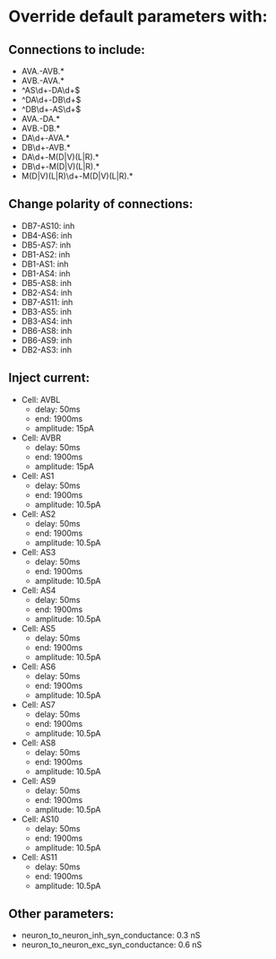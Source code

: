 # Override default parameters with:
## Connections to include:
- AVA.-AVB.*
- AVB.-AVA.*
- ^AS\d+-DA\d+$
- ^DA\d+-DB\d+$
- ^DB\d+-AS\d+$
- AVA.-DA.*
- AVB.-DB.*
- DA\d+-AVA.*
- DB\d+-AVB.*
- DA\d+-M(D|V)(L|R).*
- DB\d+-M(D|V)(L|R).*
- M(D|V)(L|R)\d+-M(D|V)(L|R).*

## Change polarity of connections:
- DB7-AS10: inh
- DB4-AS6: inh
- DB5-AS7: inh
- DB1-AS2: inh
- DB1-AS1: inh
- DB1-AS4: inh
- DB5-AS8: inh
- DB2-AS4: inh
- DB7-AS11: inh
- DB3-AS5: inh
- DB3-AS4: inh
- DB6-AS8: inh
- DB6-AS9: inh
- DB2-AS3: inh

## Inject current:
- Cell: AVBL
    - delay: 50ms
    - end: 1900ms
    - amplitude: 15pA
- Cell: AVBR
    - delay: 50ms
    - end: 1900ms
    - amplitude: 15pA
- Cell: AS1
    - delay: 50ms
    - end: 1900ms
    - amplitude: 10.5pA
- Cell: AS2
    - delay: 50ms
    - end: 1900ms
    - amplitude: 10.5pA
- Cell: AS3
    - delay: 50ms
    - end: 1900ms
    - amplitude: 10.5pA
- Cell: AS4
    - delay: 50ms
    - end: 1900ms
    - amplitude: 10.5pA
- Cell: AS5
    - delay: 50ms
    - end: 1900ms
    - amplitude: 10.5pA
- Cell: AS6
    - delay: 50ms
    - end: 1900ms
    - amplitude: 10.5pA
- Cell: AS7
    - delay: 50ms
    - end: 1900ms
    - amplitude: 10.5pA
- Cell: AS8
    - delay: 50ms
    - end: 1900ms
    - amplitude: 10.5pA
- Cell: AS9
    - delay: 50ms
    - end: 1900ms
    - amplitude: 10.5pA
- Cell: AS10
    - delay: 50ms
    - end: 1900ms
    - amplitude: 10.5pA
- Cell: AS11
    - delay: 50ms
    - end: 1900ms
    - amplitude: 10.5pA

## Other parameters:
- neuron_to_neuron_inh_syn_conductance: 0.3 nS
- neuron_to_neuron_exc_syn_conductance: 0.6 nS

